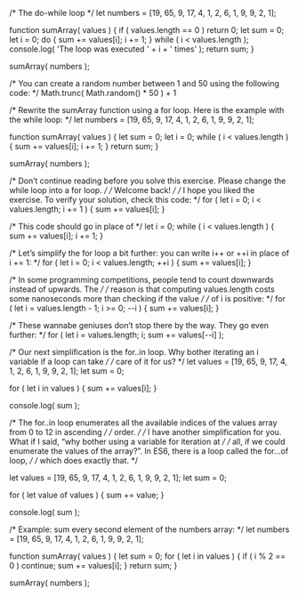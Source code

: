 /* The do-while loop */
let numbers = [19, 65, 9, 17, 4, 1, 2, 6, 1, 9, 9, 2, 1];

function sumArray( values ) {
  if ( values.length == 0 ) return 0;
    let sum = 0;
    let i = 0;
    do {
      sum += values[i];
      i += 1;
    } while ( i < values.length );
    console.log( 'The loop was executed ' + i + ' times' );
    return sum;
}

sumArray( numbers );

/* You can create a random number between 1 and 50 using the following code: */
Math.trunc( Math.random() * 50 ) + 1

/* Rewrite the sumArray function using a for loop. Here is the example with the while loop: */
let numbers = [19, 65, 9, 17, 4, 1, 2, 6, 1, 9, 9, 2, 1];

function sumArray( values ) {
  let sum = 0;
  let i = 0;
  while ( i < values.length ) {
    sum += values[i];
    i += 1;
  }
  return sum;
}

sumArray( numbers );

/* Don’t continue reading before you solve this exercise. Please change the while loop into a for loop. */
/* Welcome back! */
/* I hope you liked the exercise. To verify your solution, check this code: */
for ( let i = 0; i < values.length; i += 1 ) {
  sum += values[i];
}

/* This code should go in place of */
let i = 0;
  while ( i < values.length ) {
    sum += values[i];
    i += 1;
  }


/* Let’s simplify the for loop a bit further: you can write i++ or ++i in place of i += 1: */
for ( let i = 0; i < values.length; ++i ) {
  sum += values[i];
}

/* In some programming competitions, people tend to count downwards instead of upwards. The */
/* reason is that computing values.length costs some nanoseconds more than checking if the value */
/* of i is positive: */
for ( let i = values.length - 1; i >= 0; --i ) {
  sum += values[i];
}

/* These wannabe geniuses don’t stop there by the way. They go even further: */
for ( let i = values.length; i; sum += values[--i] );

/* Our next simplification is the for..in loop. Why bother iterating an i variable if a loop can take */
/* care of it for us? */
let values = [19, 65, 9, 17, 4, 1, 2, 6, 1, 9, 9, 2, 1];
let sum = 0;

for ( let i in values ) {
  sum += values[i];
}

console.log( sum );

/* The for..in loop enumerates all the available indices of the values array from 0 to 12 in ascending */
/* order. */
/* I have another simplification for you. What if I said, “why bother using a variable for iteration at */
/* all, if we could enumerate the values of the array?”. In ES6, there is a loop called the for...of loop, */
/* which does exactly that. */

let values = [19, 65, 9, 17, 4, 1, 2, 6, 1, 9, 9, 2, 1];
let sum = 0;

for ( let value of values ) {
  sum += value;
}

console.log( sum );

/* Example: sum every second element of the numbers array: */
let numbers = [19, 65, 9, 17, 4, 1, 2, 6, 1, 9, 9, 2, 1];

function sumArray( values ) {
  let sum = 0;
  for ( let i in values ) {
    if ( i % 2 == 0 ) continue;
    sum += values[i];
  }
  return sum;
}

sumArray( numbers );


